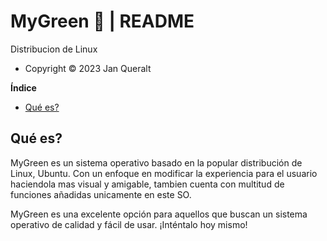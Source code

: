 # MyGreen 🍏  | README
Distribucion de Linux  
- Copyright ©️ 2023 Jan Queralt  

**Índice**
- [Qué es?](#id1)


<div id='id1' />

## Qué es?
MyGreen es un sistema operativo basado en la popular distribución de Linux, Ubuntu. Con un enfoque en modificar la experiencia para el usuario haciendola mas visual y amigable, tambien cuenta con multitud de funciones añadidas unicamente en este SO.

MyGreen es una excelente opción para aquellos que buscan un sistema operativo de calidad y fácil de usar. ¡Inténtalo hoy mismo!
